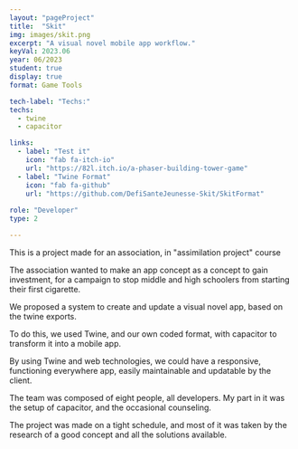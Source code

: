```yaml
---
layout: "pageProject"
title:  "Skit"
img: images/skit.png
excerpt: "A visual novel mobile app workflow."
keyVal: 2023.06
year: 06/2023
student: true
display: true
format: Game Tools

tech-label: "Techs:"
techs:
  - twine
  - capacitor

links:
  - label: "Test it"
    icon: "fab fa-itch-io"
    url: "https://82l.itch.io/a-phaser-building-tower-game"
  - label: "Twine Format"
    icon: "fab fa-github"
    url: "https://github.com/DefiSanteJeunesse-Skit/SkitFormat"
  
role: "Developer"
type: 2

---
```

<p>This is a project made for an association, in "assimilation project" course</p>
<p>The association wanted to make an app concept as a concept to gain investment, for a campaign to stop middle and high schoolers from starting their first cigarette.</p>
<p>We proposed a system to create and update a visual novel app, based on the twine exports.</p>
<p>To do this, we used Twine, and our own coded format, with capacitor to transform it into a mobile app.</p>
<p>By using Twine and web technologies, we could have a responsive, functioning everywhere app, easily maintainable and updatable by the client.</p>
<p>The team was composed of eight people, all developers. My part in it was the setup of capacitor, and the occasional counseling.</p>
<p>The project was made on a tight schedule, and most of it was taken by the research of a good concept and all the solutions available.</p>